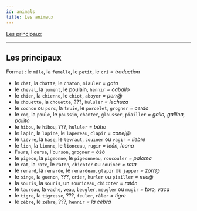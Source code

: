 ```yaml
---
id: animals
title: Les animaux
---
```


[Les principaux](#les-principaux)

---

## Les principaux

Format : le `mâle`, la `femelle`, le `petit`, le `cri` _= traduction_

* le `chat`, la `chatte`, le `chaton`, `miauler` _= gato_
* le `cheval`, la `jument`, le poulain, `hennir` _= caballo_
* le `chien`, la `chienne`, le `chiot`, `aboyer` _= perr@_
* la `chouette`, la `chouette`, ???, `hululer` _= lechuza_
* le `cochon` ou `porc`, la `truie`, le `porcelet`, `grogner` _= cerdo_
* le `coq`, la `poule`, le `poussin`, `chanter`, `glousser`, `piailler` _= gallo, gallina, pollito_
* le `hibou`, le `hibou`, ???, `hululer` _= búho_
* le `lapin`, la `lapine`, le `lapereau`, `clapir` _= conej@_
* le `lièvre`, la `hase`, le `levraut`, `couiner` ou `vagir` _= liebre_
* le `lion`, la `lionne`, le `lionceau`, `rugir` _= león, leona_
* l'`ours`, l'`ourse`, l'`ourson`, `grogner` _= oso_
* le `pigeon`, la `pigeonne`, le `pigeonneau`, `roucouler` _= paloma_
* le `rat`, la `rate`, le `raton`, `chicoter` ou `couiner` _= rata_
* le `renard`, la `renarde`, le `renardeau`, `glapir` ou `japper` _= zorr@_
* le `singe`, la `guenon`, ???, `crier`, `hurler` ou `piailler` _= mic@_
* la `souris`, la `souris`, un `souriceau`, `chicoter` _= ratón_
* le `taureau`, la `vache`, `veau`, `beugler`, `meugler` ou `mugir` _= toro, vaca_
* le `tigre`, la `tigresse`, ???, `feuler`, `râler` _= tigre_
* le `zèbre`, le `zèbre`, ???, `hennir` _= la cebra_
